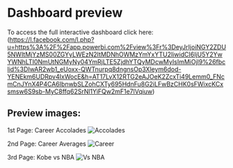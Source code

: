 # Dashboard preview

To access the full interactive dashboard click here: 
(https://l.facebook.com/l.php?u=https%3A%2F%2Fapp.powerbi.com%2Fview%3Fr%3DeyJrIjoiNGY2ZDU5NWItMjYzMS00ZGYyLWEzN2ItMDNhOWMzYmYxYTU2IiwidCI6IjU5Y2YwYWNhLTI0NmUtNGMyNy04YmRjLTE5ZjdhYTQyMDcwMyIsImMiOjl9%26fbclid%3DIwAR2wb1_eUoxx-QWTnurpq8dngnsOp3Xleym6dod-YENEkm6UDRpv4IxWocE&h=AT17LvX12RTG2eAJOeK2ZcxTi49Lemm0_FNcmCnJYnX4P4CA6IbnwbSLZohCXTy695HdnFu8G2iLFwBzCHK0sFWixcKCxsmsw6S9sb-MyC8ffq62SrNl1YiFQw2mF1e7lVqiuw)

## Preview images:

1st Page: Career Accolades
![Accolades](https://user-images.githubusercontent.com/72921465/115162733-c6cc5b80-a0ad-11eb-8da9-af64c0e6fd27.PNG)

2nd Page: Career Averages
![Career](https://user-images.githubusercontent.com/72921465/115162752-ec596500-a0ad-11eb-9063-3a6ae82b2c34.PNG)

3rd Page: Kobe vs NBA
![Vs NBA](https://user-images.githubusercontent.com/72921465/115162758-f8452700-a0ad-11eb-879e-354a8e691ed9.PNG)
